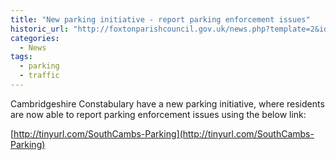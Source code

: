 ```yaml
---
title: "New parking initiative - report parking enforcement issues"
historic_url: "http://foxtonparishcouncil.gov.uk/news.php?template=2&id=437"
categories:
  - News
tags:
  - parking
  - traffic
---
```


Cambridgeshire Constabulary have a new parking initiative, where residents are now able to report parking enforcement issues using the below link: 

[http://tinyurl.com/SouthCambs-Parking](http://tinyurl.com/SouthCambs-Parking)
